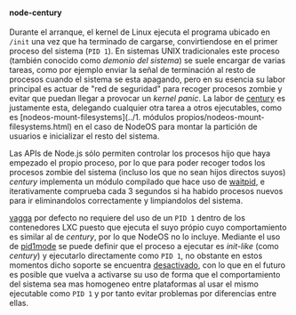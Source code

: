 #### node-century

Durante el arranque, el kernel de Linux ejecuta el programa ubicado en `/init`
una vez que ha terminado de cargarse, convirtiendose en el primer proceso del
sistema (`PID 1`). En sistemas UNIX tradicionales este proceso (también conocido
como *demonio del sistema*) se suele encargar de varias tareas, como por ejemplo
enviar la señal de terminación al resto de procesos cuando el sistema se esta
apagando, pero en su esencia su labor principal es actuar de "red de seguridad"
para recoger procesos zombie y evitar que puedan llegar a provocar un *kernel
panic*. La labor de [century](https://github.com/groundwater/node-century) es
justamente esta, delegando cualquier otra tarea a otros ejecutables, como es
[nodeos-mount-filesystems](../1. módulos propios/nodeos-mount-filesystems.html)
en el caso de NodeOS para montar la partición de usuarios e inicializar el resto
del sistema.

Las APIs de Node.js sólo permiten controlar los procesos hijo que haya empezado
el propio proceso, por lo que para poder recoger todos los procesos zombie del
sistema (incluso los que no sean hijos directos suyos) *century* implementa un
módulo compilado que hace uso de [waitpid](http://linux.die.net/man/3/waitpid),
e iterativamente comprueba cada 3 segundos si ha habido procesos nuevos para ir
eliminandolos correctamente y limpiandolos del sistema.

[vagga](vagga.md) por defecto no requiere del uso de un `PID 1` dentro de los
contenedores LXC puesto que ejecuta el suyo própio cuyo comportamiento es
similar al de *century*, por lo que NodeOS no lo incluye. Mediante el uso de
[pid1mode](http://vagga.readthedocs.org/en/latest/commands.html?highlight=pid1mode#opt-pid1mode)
se puede definir que el proceso a ejecutar es *init-like* (como *century*) y
ejecutarlo directamente como `PID 1`, no obstante en estos momentos dicho
soporte se encuentra [desactivado](https://github.com/tailhook/vagga/issues/86),
con lo que en el futuro es posible que vuelva a activarse su uso de forma que el
comportamiento del sistema sea mas homogeneo entre plataformas al usar el mismo
ejecutable como `PID 1` y por tanto evitar problemas por diferencias entre ellas.
